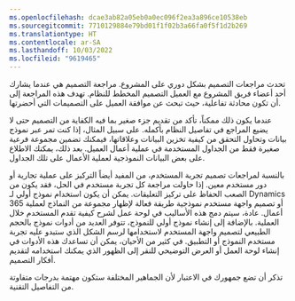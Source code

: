```yaml
---
ms.openlocfilehash: dcae3ab82a05eb0a0ec096f2ea3a896ce10538eb
ms.sourcegitcommit: 7710129884e79bd01f1f02b3a66fa0f5f1d2b269
ms.translationtype: HT
ms.contentlocale: ar-SA
ms.lasthandoff: 10/03/2022
ms.locfileid: "9619465"
---
```

تحدث مراجعات التصميم بشكل دوري على المشروع. مراجعة التصميم هي عندما يشارك أحد أعضاء فريق المشروع مع العميل التصميم المخطط للنظام. تهدف هذه المراجعة إلى أن تكون محادثة تفاعلية، حيث تبحث عن موافقة العميل على التصميمات التي أحضرتها.

عندما يكون ذلك ممكناً، تأكد من تقديم جزء صغير بما فيه الكفاية من التصميم حتى لا يضيع المراجع في تفاصيل النظام بأكمله. على سبيل المثال، إذا كنت تمر عبر نموذج بيانات وتحاول التحقق من كيفية تخزين البيانات وعلاقاتها، فيمكنك تضمين مجموعة فرعية صغيرة فقط من الجداول المستخدمة في عملية أعمال العميل. بعد ذلك، يمكنك الاطلاع على بعض البيانات النموذجية لعملية الأعمال على تلك الجداول.

بالنسبة لمراجعات تصميم تجربة المستخدم، من المفيد أيضاً التركيز على عملية تجارية أو دور مستخدم معين. إذا حاولت مراجعة كل تجربة مستخدم في الحل، فقد يكون من الصعب الحفاظ على تركيز التعليقات. يمكن أن يكون استخدام نموذج أولي لـ Dynamics 365 أو تصميم واجهة مستخدم نموذجية طريقة فعالة لإظهار مجموعة من النماذج لعملية أعمال. عادة، سيتم دمج هذه الأساليب في لوحة عمل لشرح كيفية تقدم المستخدم خلال العملية. بالإضافة إلى إنشاء نموذج أولي للنموذج، تتوفر العديد من أدوات نموذج بالحجم الطبيعي لتصميم واجهة المستخدم لاستخدامها لرسم الشكل الذي ستبدو عليه تجربة مستخدم النموذج أو التطبيق. في كثير من الأحيان، يمكن أن تساعدك هذه الأدوات في إنشاء لوحة العمل أو العرض التوضيحي للنقر إلى الظهور الذي يمكنك استخدامه لتقديم أفكار التصميم.

تذكر أن تضع جمهورك في الاعتبار لأن الجماهير المختلفة ستكون مهتمة بدرجات متفاوتة من التفاصيل التقنية. 
